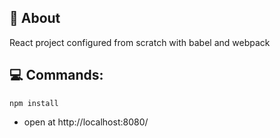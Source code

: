 <div id="about">

## :page_facing_up: About
React project configured from scratch with babel and webpack
</div>

<div id="commands"> 

## :computer: Commands:
```npm
npm install
```
* open at http://localhost:8080/
</div>
